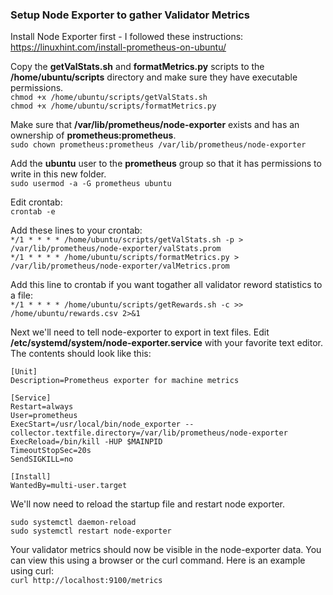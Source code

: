 ### Setup Node Exporter to gather Validator Metrics ###  

Install Node Exporter first - I followed these instructions: https://linuxhint.com/install-prometheus-on-ubuntu/ 

Copy the **getValStats.sh** and **formatMetrics.py** scripts to the **/home/ubuntu/scripts** directory and make sure they have executable permissions.  
    `chmod +x /home/ubuntu/scripts/getValStats.sh`  
    `chmod +x /home/ubuntu/scripts/formatMetrics.py`

Make sure that **/var/lib/prometheus/node-exporter** exists and has an ownership of **prometheus:prometheus**.  
    `sudo chown prometheus:prometheus /var/lib/prometheus/node-exporter`  

Add the **ubuntu** user to the **prometheus** group so that it has permissions to write in this new folder.  
    `sudo usermod -a -G prometheus ubuntu`  

Edit crontab:  
    `crontab -e`  

Add these lines to your crontab:  
    `*/1 * * * * /home/ubuntu/scripts/getValStats.sh -p > /var/lib/prometheus/node-exporter/valStats.prom`  
    `*/1 * * * * /home/ubuntu/scripts/formatMetrics.py > /var/lib/prometheus/node-exporter/valMetrics.prom`  

Add this line to crontab if you want togather all validator reword statistics to a file:  
    `*/1 * * * * /home/ubuntu/scripts/getRewards.sh -c >> /home/ubuntu/rewards.csv 2>&1`    

Next we'll need to tell node-exporter to export in text files.
Edit **/etc/systemd/system/node-exporter.service** with your favorite text editor. The contents should look like this:  

  
    [Unit]
    Description=Prometheus exporter for machine metrics
    
    [Service]
    Restart=always
    User=prometheus
    ExecStart=/usr/local/bin/node_exporter --collector.textfile.directory=/var/lib/prometheus/node-exporter
    ExecReload=/bin/kill -HUP $MAINPID
    TimeoutStopSec=20s
    SendSIGKILL=no
    
    [Install]
    WantedBy=multi-user.target  

We'll now need to reload the startup file and restart node exporter.  

    sudo systemctl daemon-reload  
    sudo systemctl restart node-exporter   

Your validator metrics should now be visible in the node-exporter data. You can view this using a browser or the curl command. Here is an example using curl:  
    `curl http://localhost:9100/metrics`  
    
